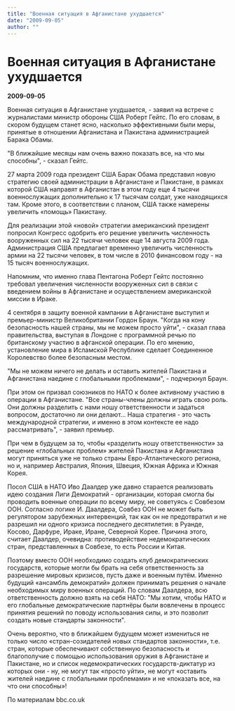 ```yaml
---
title: "Военная ситуация в Афганистане ухудшается"
date: "2009-09-05"
author: ""
---
```


# Военная ситуация в Афганистане ухудшается

**2009-09-05** 

Военная ситуация в Афганистане ухудшается, - заявил на встрече с журналистами министр обороны США Роберт Гейтс. По его словам, в скором будущем станет ясно, насколько эффективными были меры, принятые в отношении Афганистана и Пакистана администрацией Барака Обамы.

"В ближайшие месяцы нам очень важно показать все, на что мы способны", - сказал Гейтс.

27 марта 2009 года президент США Барак Обама представил новую стратегию своей администрации в Афганистане и Пакистане, в рамках которой США направят в Афганистан в этом году еще 4 тысячи военнослужащих дополнительно к 17 тысячам солдат, уже находящихся там. Кроме этого, в соответствии с планом, США также намерены увеличить «помощь» Пакистану.

Для реализации этой «новой» стратегии американский президент попросил Конгресс одобрить его решение увеличить численность вооруженных сил на 22 тысячи человек еще 14 августа 2009 года. Администрация США предлагает временно увеличить численность армии на 22 тысячи человек, в том числе в 2010 финансовом году - на 15 тысяч военнослужащих.

Напомним, что именно глава Пентагона Роберт Гейтс постоянно требовал увеличения численности вооруженных сил в связи с введением войны в Афганистане и осуществлением американской миссии в Ираке.

4 сентября в защиту военной кампании в Афганистане выступил и премьер-министр Великобритании Гордон Браун. "Когда на кону безопасность нашей страны, мы не можем просто уйти", - сказал глава правительства, выступая в Лондоне с программной речью по британскому участию в афганской операции. По его мнению, установление мира в Исламской Республике сделает Соединенное Королевство более безопасным местом.

"Мы не можем ничего не делать и оставить жителей Пакистана и Афганистана наедине с глобальными проблемами", - подчеркнул Браун.

При этом он призвал союзников по НАТО к более активному участию в операции в Афганистане. "Все страны-члены должны играть свою роль. Они должны разделить с нами ношу ответственности и задаться вопросом, достаточно ли они делают... Наша стратегия - это часть международной стратегии, и именно в этом контексте ее надо рассматривать", - заявил премьер.

При чем в будущем за то, чтобы «разделить ношу ответственности» за решение «глобальных проблем» жителей Пакистана и Афганистана могут приняться уже не только страны Евро-Атлантического региона, но и, например Австралия, Япония, Швеция, Южная Африка и Южная Корея.

Посол США в НАТО Иво Даалдер уже давно старается реализовать идею создания Лиги Демократий - организации, которая смогла бы проводить военные операции по всему миру, не советуясь с Совбезом ООН. Согласно логике И. Даалдера, Совбез ООН не может быть регулятором зарубежных интервенций, так как он не предотвратил и не разрешил ни одного кризиса последнего десятилетия: в Руанде, Косово, Дарфуре, Ираке, Иране, Северной Корее. Причина этого, считает Даалдер, очевидна: противодействие недемократических стран, представленных в Совбезе, то есть России и Китая.

Поэтому вместо ООН необходимо создать клуб демократических государств, которые могли бы брать на себя ответственность за разрешение мировых кризисов, пусть даже и военным путём. Именно будущий «ансамбль демократий» должен принимать решения о начале необходимых миру военных операций. По словам Даалдера, всю ответственность должно взять на себя НАТО: "Мы хотим, чтобы НАТО и его глобальные демократические партнёры были вовлечены в процесс принятия решений по поводу использования силы, и это позволит создать новые стандарты законности".

Очень вероятно, что в ближайшем будущем может измениться не только число «стран-созидателей новых стандартов законности», т.е. стран, которые обеспечивают собственную безопасность и благополучие с помощью использования оружия в Афганистане и Пакистане, но и список недемократических государств-диктатур из которых они - ну, не могут так «просто уйти», не могут «оставить жителей наедине с глобальными проблемами» и не «показать все, на что они способны»!

По материалам bbc.co.uk